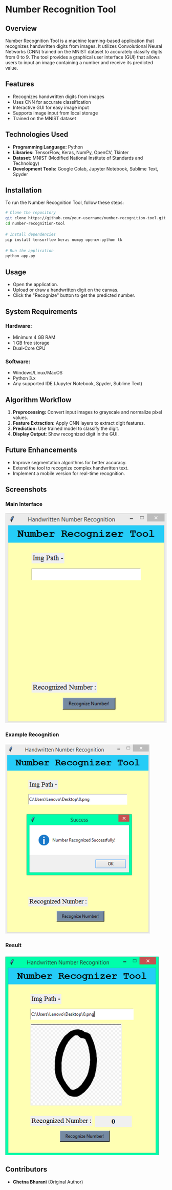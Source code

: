 # Number Recognition Tool

## Overview
Number Recognition Tool is a machine learning-based application that recognizes handwritten digits from images. It utilizes Convolutional Neural Networks (CNN) trained on the MNIST dataset to accurately classify digits from 0 to 9. The tool provides a graphical user interface (GUI) that allows users to input an image containing a number and receive its predicted value.

## Features
- Recognizes handwritten digits from images
- Uses CNN for accurate classification
- Interactive GUI for easy image input
- Supports image input from local storage
- Trained on the MNIST dataset

## Technologies Used
- **Programming Language:** Python
- **Libraries:** TensorFlow, Keras, NumPy, OpenCV, Tkinter
- **Dataset:** MNIST (Modified National Institute of Standards and Technology)
- **Development Tools:** Google Colab, Jupyter Notebook, Sublime Text, Spyder

## Installation
To run the Number Recognition Tool, follow these steps:

```sh
# Clone the repository
git clone https://github.com/your-username/number-recognition-tool.git
cd number-recognition-tool

# Install dependencies
pip install tensorflow keras numpy opencv-python tk

# Run the application
python app.py
```

## Usage
- Open the application.
- Upload or draw a handwritten digit on the canvas.
- Click the "Recognize" button to get the predicted number.

## System Requirements
### Hardware:
- Minimum 4 GB RAM
- 1 GB free storage
- Dual-Core CPU

### Software:
- Windows/Linux/MacOS
- Python 3.x
- Any supported IDE (Jupyter Notebook, Spyder, Sublime Text)

## Algorithm Workflow
1. **Preprocessing:** Convert input images to grayscale and normalize pixel values.
2. **Feature Extraction:** Apply CNN layers to extract digit features.
3. **Prediction:** Use trained model to classify the digit.
4. **Display Output:** Show recognized digit in the GUI.

## Future Enhancements
- Improve segmentation algorithms for better accuracy.
- Extend the tool to recognize complex handwritten text.
- Implement a mobile version for real-time recognition.

## Screenshots

### Main Interface
![Main Interface](main-interface.png)

### Example Recognition
![Recognition Example](recognition-example.png)

### Result 
![Result](result.png)


## Contributors
- **Chetna Bhurani** (Original Author)



